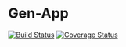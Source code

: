 # Gen-App
[![Build Status](https://secure.travis-ci.org/georgeedwards/Gen-App.png?branch=master)](https://travis-ci.org/georgeedwards/Gen-App)
[![Coverage Status](https://coveralls.io/repos/github/georgeedwards/Gen-App/badge.svg?branch=master)](https://coveralls.io/github/georgeedwards/Gen-App?branch=master)